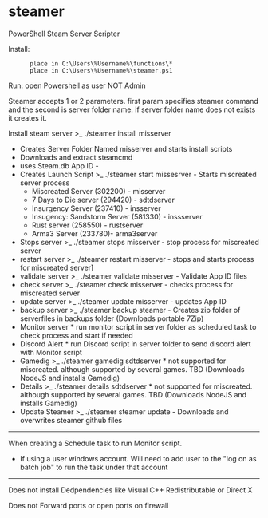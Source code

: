 # steamer
PowerShell Steam Server Scripter


Install:  
          
          place in C:\Users\%Username%\functions\*
          place in C:\Users\%Username%\steamer.ps1

Run: open Powershell
as user NOT Admin

Steamer accepts 1 or 2 parameters. first param specifies steamer command and the second is server folder name. if server folder name does not exists it creates it.

Install steam server >_ ./steamer install misserver
 - Creates Server Folder Named misserver and starts install scripts
 - Downloads and extract steamcmd
 - uses Steam.db App ID - 
 - Creates Launch Script  >_ ./steamer start missesrver  - Starts miscreated server process
   * Miscreated Server (302200) - misserver 
   * 7 Days to Die server (294420) - sdtdserver  
   * Insurgency Server (237410) - insserver
   * Insugency: Sandstorm Server (581330) - inssserver
   * Rust server (258550) -  rustserver
   * Arma3 Server (233780)-  arma3server
 - Stops server >_ ./steamer stops misserver - stop process for miscreated server
 - restart server >_ ./steamer restart misserver - stops and starts process for miscreated server]
 - validate server >_ ./steamer validate misserver - Validate App ID files
 - check server >_ ./steamer check misserver - checks process for miscreated server
 - update server >_ ./steamer update misserver - updates App ID
 - backup server >_ ./steamer backup steamer - Creates zip folder of serverfiles in backups folder (Downloads portable 7Zip)
 - Monitor server * run monitor script in server folder as scheduled task to check process and start if needed
 - Discord Alert * run Discord script in server folder to send discord alert with Monitor script
 - Gamedig >_ ./steamer gamedig sdtdserver * not supported for miscreated. although supported by several games. TBD (Downloads  NodeJS and installs Gamedig)
 - Details >_ ./steamer details sdtdserver * not supported for miscreated. although supported by several games. TBD (Downloads  NodeJS and installs Gamedig)
 - Update Steamer >_ ./steamer steamer update  - Downloads and overwrites steamer github files
 
 

- - - -
 When creating a Schedule task to run Monitor script.
- If using a user windows account. Will need to add user to the "log on as batch job" to run the task under that account
- - - - 
 Does not install Dedpendencies like Visual C++ Redistributable or Direct X
 
 Does not Forward ports or open ports on firewall
